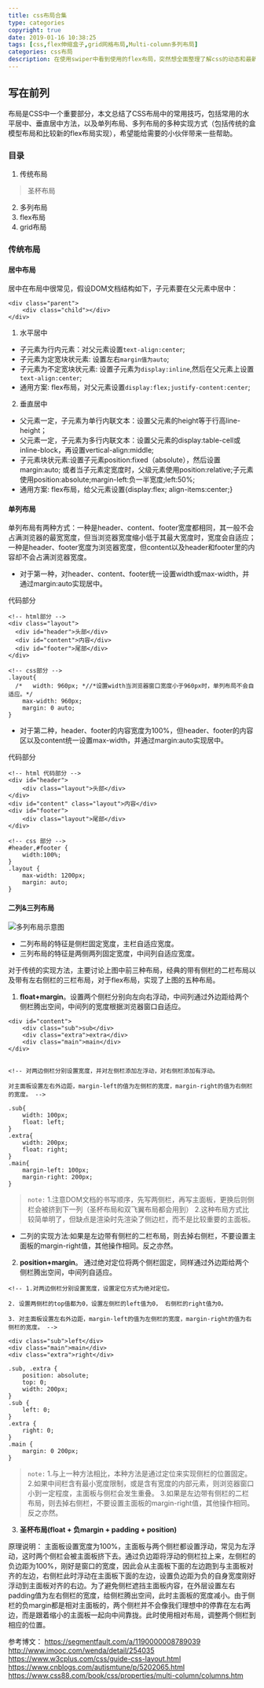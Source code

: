 ```yaml
---
title: css布局合集
type: categories
copyright: true
date: 2019-01-16 10:38:25
tags: [css,flex伸缩盒子,grid网格布局,Multi-column多列布局]
categories: css布局
description: 在使用swiper中看到使用的flex布局，突然想全面整理了解css的动态和最新流行的技术。这里将自己工作中使用到的css布局方法整理归纳出来，不想每次去百度啦！
---
```

## 写在前列

布局是CSS中一个重要部分，本文总结了CSS布局中的常用技巧，包括常用的水平居中、垂直居中方法，以及单列布局、多列布局的多种实现方式（包括传统的盒模型布局和比较新的flex布局实现），希望能给需要的小伙伴带来一些帮助。

### 目录
1. 传统布局
> 圣杯布局
2. 多列布局
3. flex布局
4. grid布局

### 传统布局

#### 居中布局
居中在布局中很常见，假设DOM文档结构如下，子元素要在父元素中居中：

```
<div class="parent">
    <div class="child"></div>
</div>
```
1. 水平居中

* 子元素为行内元素：对父元素设置`text-align:center`;
* 子元素为定宽块状元素: 设置左右`margin值为auto`;
* 子元素为不定宽块状元素: 设置子元素为`display:inline`,然后在父元素上设置`text-align:center`;
* 通用方案: flex布局，对父元素设置`display:flex;justify-content:center`;

2. 垂直居中

* 父元素一定，子元素为单行内联文本：设置父元素的height等于行高line-height；
* 父元素一定，子元素为多行内联文本：设置父元素的display:table-cell或inline-block，再设置vertical-align:middle;
* 子元素块状元素:设置子元素position:fixed（absolute），然后设置margin:auto; 或者当子元素定宽度时，父级元素使用position:relative;子元素使用position:absolute;margin-left:负一半宽度;left:50%; 
* 通用方案: flex布局，给父元素设置{display:flex; align-items:center;}

#### 单列布局
单列布局有两种方式：一种是header、content、footer宽度都相同，其一般不会占满浏览器的最宽宽度，但当浏览器宽度缩小低于其最大宽度时，宽度会自适应；一种是header、footer宽度为浏览器宽度，但content以及header和footer里的内容却不会占满浏览器宽度。

* 对于第一种，对header、content、footer统一设置width或max-width，并通过margin:auto实现居中。

代码部分
```
<!-- html部分 -->
<div class="layout">
  <div id="header">头部</div>
  <div id="content">内容</div>
  <div id="footer">尾部</div>
</div>

<!-- css部分 -->
.layout{
  /*   width: 960px; *//*设置width当浏览器窗口宽度小于960px时，单列布局不会自适应。*/
    max-width: 960px;
    margin: 0 auto;
}

```

* 对于第二种，header、footer的内容宽度为100%，但header、footer的内容区以及content统一设置max-width，并通过margin:auto实现居中。

代码部分
```
<!-- html 代码部分 -->
<div id="header">
    <div class="layout">头部</div>
</div>
<div id="content" class="layout">内容</div>
<div id="footer">
    <div class="layout">尾部</div>
</div>

<!-- css 部分 -->
#header,#footer {
    width:100%;
}
.layout {
    max-width: 1200px;
    margin: auto;
}
```
#### 二列&三列布局

![多列布局示意图](http://plf3trb76.bkt.clouddn.com/muti-cols.png)

* 二列布局的特征是侧栏固定宽度，主栏自适应宽度。
* 三列布局的特征是两侧两列固定宽度，中间列自适应宽度。

对于传统的实现方法，主要讨论上图中前三种布局，经典的带有侧栏的二栏布局以及带有左右侧栏的三栏布局，对于flex布局，实现了上图的五种布局。

1. **float+margin**。设置两个侧栏分别向左向右浮动，中间列通过外边距给两个侧栏腾出空间，中间列的宽度根据浏览器窗口自适应。

```
<div id="content">
    <div class="sub">sub</div>
    <div class="extra">extra</div>
    <div class="main">main</div>
</div>


<!-- 对两边侧栏分别设置宽度，并对左侧栏添加左浮动，对右侧栏添加有浮动。

对主面板设置左右外边距，margin-left的值为左侧栏的宽度，margin-right的值为右侧栏的宽度。 -->

.sub{
    width: 100px;
    float: left;
}
.extra{
    width: 200px;
    float: right;
}
.main{
    margin-left: 100px; 
    margin-right: 200px;
}
```

> `note:`
1.注意DOM文档的书写顺序，先写两侧栏，再写主面板，更换后则侧栏会被挤到下一列（圣杯布局和双飞翼布局都会用到）
2.这种布局方式比较简单明了，但缺点是渲染时先渲染了侧边栏，而不是比较重要的主面板。


* 二列的实现方法:如果是左边带有侧栏的二栏布局，则去掉右侧栏，不要设置主面板的margin-right值，其他操作相同。反之亦然。

2. **position+margin**。 通过绝对定位将两个侧栏固定，同样通过外边距给两个侧栏腾出空间，中间列自适应。

```
<!-- 1.对两边侧栏分别设置宽度，设置定位方式为绝对定位。

2. 设置两侧栏的top值都为0，设置左侧栏的left值为0， 右侧栏的right值为0。

3. 对主面板设置左右外边距，margin-left的值为左侧栏的宽度，margin-right的值为右侧栏的宽度。 -->

<div class="sub">left</div>
<div class="main">main</div>
<div class="extra">right</div>

.sub, .extra {
    position: absolute;
    top: 0; 
    width: 200px;
}
.sub { 
    left: 0;
}
.extra { 
    right: 0; 
}
.main { 
    margin: 0 200px;
}

```

>`note:`
1.与上一种方法相比，本种方法是通过定位来实现侧栏的位置固定。
2.如果中间栏含有最小宽度限制，或是含有宽度的内部元素，则浏览器窗口小到一定程度，主面板与侧栏会发生重叠。
3.如果是左边带有侧栏的二栏布局，则去掉右侧栏，不要设置主面板的margin-right值，其他操作相同。反之亦然。

3. **圣杯布局(float + 负margin + padding + position)**

原理说明：
主面板设置宽度为100%，主面板与两个侧栏都设置浮动，常见为左浮动，这时两个侧栏会被主面板挤下去。通过负边距将浮动的侧栏拉上来，左侧栏的负边距为100%，刚好是窗口的宽度，因此会从主面板下面的左边跑到与主面板对齐的左边，右侧栏此时浮动在主面板下面的左边，设置负边距为负的自身宽度刚好浮动到主面板对齐的右边。为了避免侧栏遮挡主面板内容，在外层设置左右padding值为左右侧栏的宽度，给侧栏腾出空间，此时主面板的宽度减小。由于侧栏的负margin都是相对主面板的，两个侧栏并不会像我们理想中的停靠在左右两边，而是跟着缩小的主面板一起向中间靠拢。此时使用相对布局，调整两个侧栏到相应的位置。



参考博文： https://segmentfault.com/a/1190000008789039  http://www.imooc.com/wenda/detail/254035  https://www.w3cplus.com/css/guide-css-layout.html  https://www.cnblogs.com/autismtune/p/5202065.html  https://www.css88.com/book/css/properties/multi-column/columns.htm